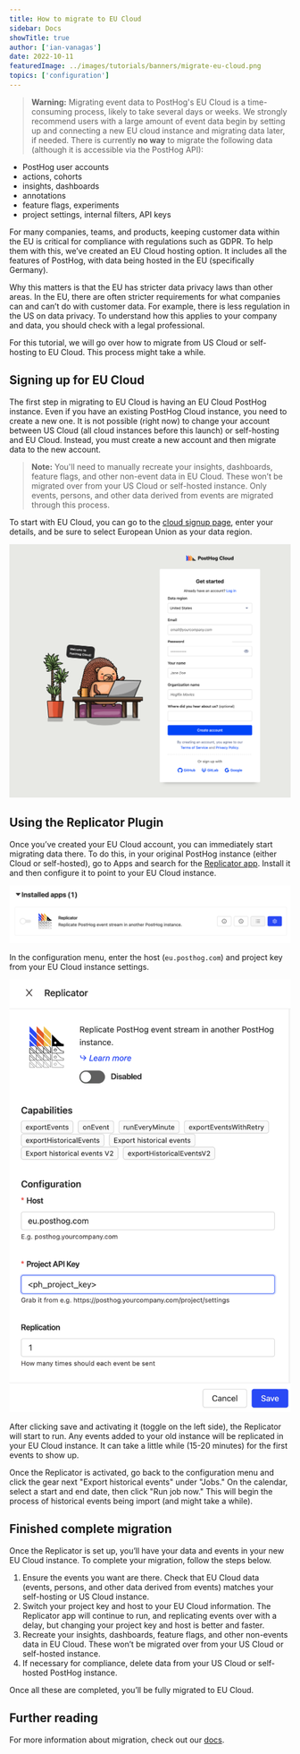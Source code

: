 ```yaml
---
title: How to migrate to EU Cloud
sidebar: Docs
showTitle: true
author: ['ian-vanagas']
date: 2022-10-11
featuredImage: ../images/tutorials/banners/migrate-eu-cloud.png
topics: ['configuration']
---
```


> **Warning:** Migrating event data to PostHog's EU Cloud is a time-consuming process, likely to take several days or weeks. We strongly recommend users with a large amount of event data begin by setting up and connecting a new EU cloud instance and migrating data later, if needed. There is currently **no way** to migrate the following data (although it is accessible via the PostHog API):
- PostHog user accounts
- actions, cohorts
- insights, dashboards
- annotations
- feature flags, experiments
- project settings, internal filters, API keys

For many companies, teams, and products, keeping customer data within the EU is critical for compliance with regulations such as GDPR. To help them with this, we’ve created an EU Cloud hosting option. It includes all the features of PostHog, with data being hosted in the EU (specifically Germany).

Why this matters is that the EU has stricter data privacy laws than other areas. In the EU, there are often stricter requirements for what companies can and can’t do with customer data. For example, there is less regulation in the US on data privacy. To understand how this applies to your company and data, you should check with a legal professional.

For this tutorial, we will go over how to migrate from US Cloud or self-hosting to EU Cloud. This process might take a while.

## Signing up for EU Cloud

The first step in migrating to EU Cloud is having an EU Cloud PostHog instance. Even if you have an existing PostHog Cloud instance, you need to create a new one. It is not possible (right now) to change your account between US Cloud (all cloud instances before this launch) or self-hosting and EU Cloud. Instead, you must create a new account and then migrate data to the new account.

> **Note:** You'll need to manually recreate your insights, dashboards, feature flags, and other non-event data in EU Cloud. These won’t be migrated over from your US Cloud or self-hosted instance. Only events, persons, and other data derived from events are migrated through this process.

To start with EU Cloud, you can go to the [cloud signup page](https://app.posthog.com/signup), enter your details, and be sure to select European Union as your data region.

![EU Cloud signup](../images/tutorials/migrate-eu-cloud/signup.png)

## Using the Replicator Plugin

Once you’ve created your EU Cloud account, you can immediately start migrating data there. To do this, in your original PostHog instance (either Cloud or self-hosted), go to Apps and search for the [Replicator app](/apps/replicator). Install it and then configure it to point to your EU Cloud instance.

![Replicator app](../images/tutorials/migrate-eu-cloud/replicator.png)

In the configuration menu, enter the host (`eu.posthog.com`) and project key from your EU Cloud instance settings.

![Replicator config](../images/tutorials/migrate-eu-cloud/replicator-config.png)

After clicking save and activating it (toggle on the left side), the Replicator will start to run. Any events added to your old instance will be replicated in your EU Cloud instance. It can take a little while (15-20 minutes) for the first events to show up.

Once the Replicator is activated, go back to the configuration menu and click the gear next "Export historical events" under "Jobs." On the calendar, select a start and end date, then click "Run job now." This will begin the process of historical events being import (and might take a while).

## Finished complete migration

Once the Replicator is set up, you’ll have your data and events in your new EU Cloud instance. To complete your migration, follow the steps below. 

1. Ensure the events you want are there. Check that EU Cloud data (events, persons, and other data derived from events) matches your self-hosting or US Cloud instance.
2. Switch your project key and host to your EU Cloud information. The Replicator app will continue to run, and replicating events over with a delay, but changing your project key and host is better and faster.
3. Recreate your insights, dashboards, feature flags, and other non-events data in EU Cloud. These won’t be migrated over from your US Cloud or self-hosted instance.
4. If necessary for compliance, delete data from your US Cloud or self-hosted PostHog instance.

Once all these are completed, you’ll be fully migrated to EU Cloud.

## Further reading

For more information about migration, check out our [docs](/docs/migrate/migrate-between-cloud-and-self-hosted).
